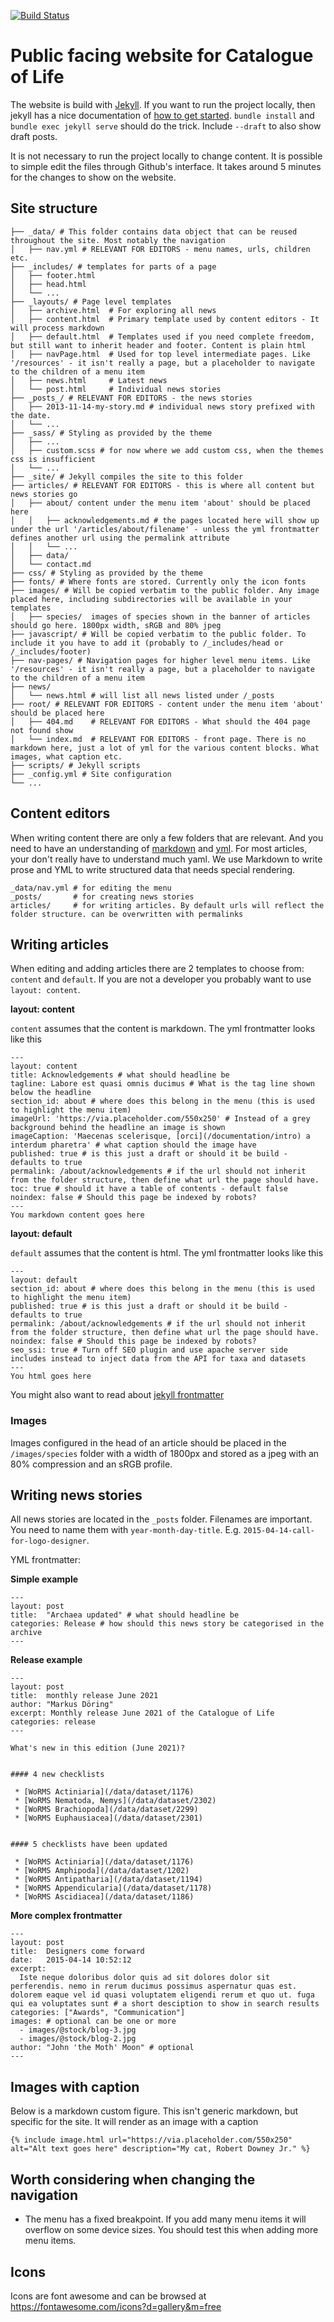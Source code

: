 [![Build Status](https://builds.gbif.org/job/col-portal/badge/icon)](https://builds.gbif.org/job/col-portal/)

# Public facing website for Catalogue of Life

The website is build with [Jekyll](https://jekyllrb.com/). 
If you want to run the project locally, then jekyll has a nice documentation of [how to get started](https://jekyllrb.com/docs/).
`bundle install` and `bundle exec jekyll serve` should do the trick. Include `--draft` to also show draft posts.

It is not necessary to run the project locally to change content. 
It is possible to simple edit the files through Github's interface. 
It takes around 5 minutes for the changes to show on the website.


## Site structure
```
├── _data/ # This folder contains data object that can be reused throughout the site. Most notably the navigation
│   ├── nav.yml # RELEVANT FOR EDITORS - menu names, urls, children etc.
├── _includes/ # templates for parts of a page
│   ├── footer.html
│   ├── head.html
│   └── ...
├── _layouts/ # Page level templates
│   ├── archive.html  # For exploring all news
│   ├── content.html  # Primary template used by content editors - It will process markdown
│   ├── default.html  # Templates used if you need complete freedom, but still want to inherit header and footer. Content is plain html
│   ├── navPage.html  # Used for top level intermediate pages. Like '/resources' - it isn't really a page, but a placeholder to navigate to the children of a menu item
│   ├── news.html     # Latest news
│   └── post.html     # Individual news stories
├── _posts_/ # RELEVANT FOR EDITORS - the news stories
│   ├── 2013-11-14-my-story.md # individual news story prefixed with the date.
│   └── ...
├── _sass/ # Styling as provided by the theme
│   ├── ...
│   ├── custom.scss # for now where we add custom css, when the themes css is insufficient
│   └── ...
├── _site/ # Jekyll compiles the site to this folder
├── articles/ # RELEVANT FOR EDITORS - this is where all content but news stories go
│   ├── about/ content under the menu item 'about' should be placed here
│   │   ├── acknowledgements.md # the pages located here will show up under the url '/articles/about/filename' - unless the yml frontmatter defines another url using the permalink attribute
│   │   └── ...
│   ├── data/
│   └── contact.md
├── css/ # Styling as provided by the theme
├── fonts/ # Where fonts are stored. Currently only the icon fonts
├── images/ # Will be copied verbatim to the public folder. Any image placed here, including subdirectories will be available in your templates
│   ├── species/  images of species shown in the banner of articles should go here. 1800px width, sRGB and 80% jpeg
├── javascript/ # Will be copied verbatim to the public folder. To include it you have to add it (probably to /_includes/head or /_includes/footer)
├── nav-pages/ # Navigation pages for higher level menu items. Like '/resources' - it isn't really a page, but a placeholder to navigate to the children of a menu item
├── news/
│   └── news.html # will list all news listed under /_posts
├── root/ # RELEVANT FOR EDITORS - content under the menu item 'about' should be placed here
│   ├── 404.md    # RELEVANT FOR EDITORS - What should the 404 page not found show
│   └── index.md  # RELEVANT FOR EDITORS - front page. There is no markdown here, just a lot of yml for the various content blocks. What images, what caption etc.
├── scripts/ # Jekyll scripts
├── _config.yml # Site configuration
└── ...
```

## Content editors
When writing content there are only a few folders that are relevant. 
And you need to have an understanding of [markdown](https://github.com/adam-p/markdown-here/wiki/Markdown-Cheatsheet) and [yml](https://www.tutorialspoint.com/yaml/yaml_introduction.htm). 
For most articles, your don't really have to understand much yaml. 
We use Markdown to write prose and YML to write structured data that needs special rendering.

```
_data/nav.yml # for editing the menu
_posts/       # for creating news stories
articles/     # for writing articles. By default urls will reflect the folder structure. can be overwritten with permalinks
```

## Writing articles
When editing and adding articles there are 2 templates to choose from: `content` and `default`. 
If you are not a developer you probably want to use `layout: content`.

**layout: content**

`content` assumes that the content is markdown. The yml frontmatter looks like this
```
---
layout: content
title: Acknowledgements # what should headline be
tagline: Labore est quasi omnis ducimus # What is the tag line shown below the headline
section_id: about # where does this belong in the menu (this is used to highlight the menu item)
imageUrl: 'https://via.placeholder.com/550x250' # Instead of a grey background behind the headline an image is shown
imageCaption: 'Maecenas scelerisque, [orci](/documentation/intro) a interdum pharetra' # what caption should the image have
published: true # is this just a draft or should it be build - defaults to true
permalink: /about/acknowledgements # if the url should not inherit from the folder structure, then define what url the page should have.
toc: true # should it have a table of contents - default false
noindex: false # Should this page be indexed by robots?
---
You markdown content goes here
```

**layout: default**

`default` assumes that the content is html. The yml frontmatter looks like this
```
---
layout: default
section_id: about # where does this belong in the menu (this is used to highlight the menu item)
published: true # is this just a draft or should it be build - defaults to true
permalink: /about/acknowledgements # if the url should not inherit from the folder structure, then define what url the page should have.
noindex: false # Should this page be indexed by robots?
seo_ssi: true # Turn off SEO plugin and use apache server side includes instead to inject data from the API for taxa and datasets
---
You html goes here
```

You might also want to read about [jekyll frontmatter](https://jekyllrb.com/docs/front-matter/)

### Images
Images configured in the head of an article should be placed in the `/images/species` 
folder with a width of 1800px and stored as a jpeg with an 80% compression and an sRGB profile.


## Writing news stories
All news stories are located in the `_posts` folder. Filenames are important. 
You need to name them with `year-month-day-title`. E.g. `2015-04-14-call-for-logo-designer`.

YML frontmatter:

**Simple example**
```
---
layout: post
title:  "Archaea updated" # what should headline be
categories: Release # how should this news story be categorised in the archive
---
```

**Release example**
```
---
layout: post
title:  monthly release June 2021
author: "Markus Döring"
excerpt: Monthly release June 2021 of the Catalogue of Life
categories: release
---

What's new in this edition (June 2021)?


#### 4 new checklists

 * [WoRMS Actiniaria](/data/dataset/1176)
 * [WoRMS Nematoda, Nemys](/data/dataset/2302)
 * [WoRMS Brachiopoda](/data/dataset/2299)
 * [WoRMS Euphausiacea](/data/dataset/2301)


#### 5 checklists have been updated

 * [WoRMS Actiniaria](/data/dataset/1176)
 * [WoRMS Amphipoda](/data/dataset/1202)
 * [WoRMS Antipatharia](/data/dataset/1194)
 * [WoRMS Appendicularia](/data/dataset/1178)
 * [WoRMS Ascidiacea](/data/dataset/1186)
```


**More complex frontmatter**
```
---
layout: post
title:  Designers come forward
date:   2015-04-14 10:52:12
excerpt:
  Iste neque doloribus dolor quis ad sit dolores dolor sit perferendis. nemo in rerum ducimus possimus aspernatur quas est. dolorem eaque vel id quasi voluptatem eligendi rerum et quo ut. fuga qui ea voluptates sunt # a short desciption to show in search results
categories: ["Awards", "Communication"]
images: # optional can be one or more
  - images/@stock/blog-3.jpg
  - images/@stock/blog-2.jpg
author: "John 'the Moth' Moon" # optional
---
```


## Images with caption
Below is a markdown custom figure. This isn't generic markdown, but specific for the site. It will render as an image with a caption
```
{% include image.html url="https://via.placeholder.com/550x250" alt="Alt text goes here" description="My cat, Robert Downey Jr." %}
```

## Worth considering when changing the navigation

* The menu has a fixed breakpoint. If you add many menu items it will overflow on some device sizes. You should test this when adding more menu items.

## Icons
Icons are font awesome and can be browsed at https://fontawesome.com/icons?d=gallery&m=free


